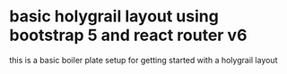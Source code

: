 # basic holygrail layout using bootstrap 5 and react router v6
this is a basic boiler plate setup for getting started with a holygrail layout
